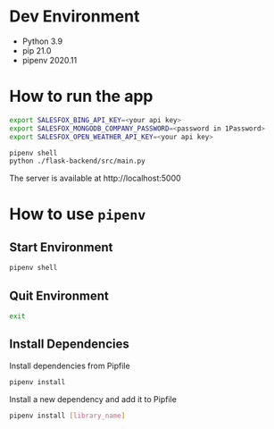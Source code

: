 # Dev Environment

- Python 3.9
- pip 21.0
- pipenv 2020.11

# How to run the app

```bash
export SALESFOX_BING_API_KEY=<your api key>
export SALESFOX_MONGODB_COMPANY_PASSWORD=<password in 1Password>
export SALESFOX_OPEN_WEATHER_API_KEY=<your api key>

pipenv shell
python ./flask-backend/src/main.py
```

The server is available at http://localhost:5000

# How to use `pipenv`

## Start Environment

```bash
pipenv shell
```

## Quit Environment

```bash
exit
```

## Install Dependencies

Install dependencies from Pipfile

```bash
pipenv install
```

Install a new dependency and add it to Pipfile

```bash
pipenv install [library_name]
```
